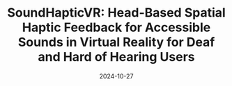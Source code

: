 ---
title: "SoundHapticVR: Head-Based Spatial Haptic Feedback for Accessible Sounds in Virtual Reality for Deaf and Hard of Hearing Users"
collection: publications
category: conferences
excerpt: ''
date: 2024-10-27
venue: '26th International ACM SIGACCESS Conference on Computers and Accessibility'
slidesurl: 'https://www.youtube.com/watch?v=tKaC7NiZqkk'
paperurl: 'https://dl.acm.org/doi/10.1145/3663548.3675639'
videourl: 'https://www.youtube.com/watch?v=6WXaSGGomZI'
authors: 'Pratheep Kumar Chelladurai, Ziming Li, Maximilian Weber, Tae Oh, Roshan L. Peiris'
---